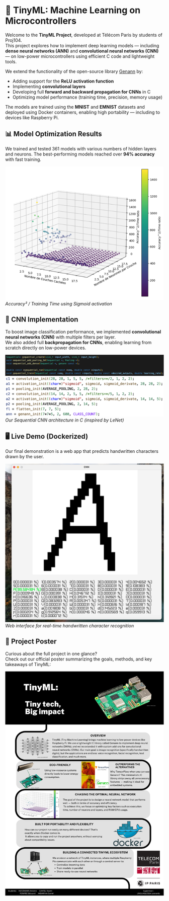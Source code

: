 # 🤖 TinyML: Machine Learning on Microcontrollers

Welcome to the **TinyML Project**, developed at Télécom Paris by students of Proj104.  
This project explores how to implement deep learning models — including **dense neural networks (ANN)** and **convolutional neural networks (CNN)** — on low-power microcontrollers using efficient C code and lightweight tools.

We extend the functionality of the open-source library [Genann](https://github.com/codeplea/genann) by:

- Adding support for the **ReLU activation function**
- Implementing **convolutional layers**
- Developing full **forward and backward propagation for CNNs** in C
- Optimizing model performance (training time, precision, memory usage)

The models are trained using the **MNIST** and **EMNIST** datasets and deployed using Docker containers, enabling high portability — including to devices like Raspberry Pi.

## 📊 Model Optimization Results

We trained and tested 361 models with various numbers of hidden layers and neurons. The best-performing models reached over **94% accuracy** with fast training.

![Model Performance - Sigmoid](./README-src/performance.png)
*Accuracy² / Training Time using Sigmoid activation*


## 🧠 CNN Implementation

To boost image classification performance, we implemented **convolutional neural networks (CNN)** with multiple filters per layer.  
We also added full **backpropagation for CNNs**, enabling learning from scratch directly on low-power devices.

![Sequential CNN Diagram](./README-src/Sequential.png)
![Sequential CNN Diagram](./README-src/architecture.png)
*Our Sequential CNN architecture in C (inspired by LeNet)*

## 🖥️ Live Demo (Dockerized)

Our final demonstration is a web app that predicts handwritten characters drawn by the user.

![Demo Interface](./README-src/test.png)
*Web interface for real-time handwritten character recognition*

## 📌 Project Poster

Curious about the full project in one glance?  
Check out our official poster summarizing the goals, methods, and key takeaways of TinyML:

![TinyML Poster](./README-src/poster.png)